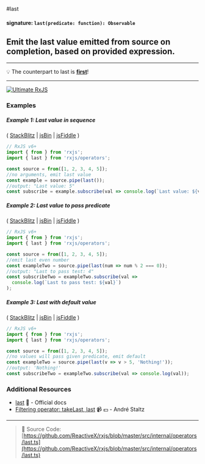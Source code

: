 #last

#### signature: `last(predicate: function): Observable`

## Emit the last value emitted from source on completion, based on provided expression.

---

:bulb: The counterpart to last is [**first**](first.md)!

---

[![Ultimate RxJS](https://drive.google.com/uc?export=view&id=1htrban3k3Z8CxiKwEV6bdmxW5Wu8xdWX "Ultimate RxJS")](https://ultimatecourses.com/courses/rxjs?ref=4)

### Examples

##### Example 1: Last value in sequence

(
[StackBlitz](https://stackblitz.com/edit/typescript-ma7knv?file=index.ts&devtoolsheight=100)
| [jsBin](http://jsbin.com/pevaqeloki/1/edit?js,console) |
[jsFiddle](https://jsfiddle.net/btroncone/b05r434a/) )

```js
// RxJS v6+
import { from } from 'rxjs';
import { last } from 'rxjs/operators';

const source = from([1, 2, 3, 4, 5]);
//no arguments, emit last value
const example = source.pipe(last());
//output: "Last value: 5"
const subscribe = example.subscribe(val => console.log(`Last value: ${val}`));
```

##### Example 2: Last value to pass predicate

(
[StackBlitz](https://stackblitz.com/edit/typescript-tk42hj?file=index.ts&devtoolsheight=100)
| [jsBin](http://jsbin.com/yagexuwari/1/edit?js,console) |
[jsFiddle](https://jsfiddle.net/btroncone/pkx2btsh/) )

```js
// RxJS v6+
import { from } from 'rxjs';
import { last } from 'rxjs/operators';

const source = from([1, 2, 3, 4, 5]);
//emit last even number
const exampleTwo = source.pipe(last(num => num % 2 === 0));
//output: "Last to pass test: 4"
const subscribeTwo = exampleTwo.subscribe(val =>
  console.log(`Last to pass test: ${val}`)
);
```

##### Example 3: Last with default value

(
[StackBlitz](https://stackblitz.com/edit/typescript-nrc1an?file=index.ts&devtoolsheight=100)
| [jsBin](http://jsbin.com/fudubebabi/1/edit?js,console) |
[jsFiddle](https://jsfiddle.net/btroncone/L7fbx3vp/) )

```js
// RxJS v6+
import { from } from 'rxjs';
import { last } from 'rxjs/operators';

const source = from([1, 2, 3, 4, 5]);
//no values will pass given predicate, emit default
const exampleTwo = source.pipe(last(v => v > 5, 'Nothing!'));
//output: 'Nothing!'
const subscribeTwo = exampleTwo.subscribe(val => console.log(val));
```

### Additional Resources

- [last](https://rxjs.dev/api/operators/last)
  :newspaper: - Official docs
- [Filtering operator: takeLast, last](https://egghead.io/lessons/rxjs-filtering-operators-takelast-last?course=rxjs-beyond-the-basics-operators-in-depth)
  :video_camera: :dollar: - André Staltz

---

> :file_folder: Source Code:
> [https://github.com/ReactiveX/rxjs/blob/master/src/internal/operators/last.ts](https://github.com/ReactiveX/rxjs/blob/master/src/internal/operators/last.ts)
